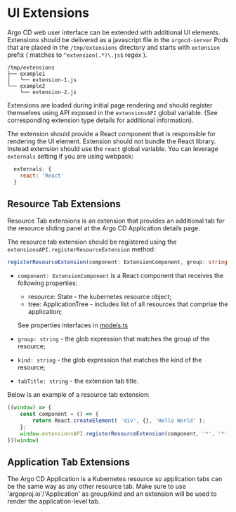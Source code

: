 # UI Extensions

Argo CD web user interface can be extended with additional UI elements. Extensions should be delivered as a javascript file
in the `argocd-server` Pods that are placed in the `/tmp/extensions` directory and starts with `extension` prefix ( matches to `^extension(.*)\.js$` regex ).

```
/tmp/extensions
├── example1
│   └── extension-1.js
└── example2
    └── extension-2.js
```

Extensions are loaded during initial page rendering and should register themselves using API exposed in the `extensionsAPI` global variable. (See
corresponding extension type details for additional information).

The extension should provide a React component that is responsible for rendering the UI element. Extension should not bundle the React library.
Instead extension should use the `react` global variable. You can leverage `externals` setting if you are using webpack:

```js
  externals: {
    react: 'React'
  }
```

## Resource Tab Extensions

Resource Tab extensions is an extension that provides an additional tab for the resource sliding panel at the Argo CD Application details page.

The resource tab extension should be registered using the `extensionsAPI.registerResourceExtension` method:

```typescript
registerResourceExtension(component: ExtensionComponent, group: string, kind: string, tabTitle: string)
```

* `component: ExtensionComponent` is a React component that receives the following properties:

    * resource: State - the kubernetes resource object;
    * tree: ApplicationTree - includes list of all resources that comprise the application;

    See properties interfaces in [models.ts](https://github.com/argoproj/argo-cd/blob/master/ui/src/app/shared/models.ts)

* `group: string` - the glob expression that matches the group of the resource;
* `kind: string` - the glob expression that matches the kind of the resource;
* `tabTitle: string` - the extension tab title.

Below is an example of a resource tab extension:

```javascript
((window) => {
    const component = () => {
        return React.createElement( 'div', {}, 'Hello World' );
    };
    window.extensionsAPI.registerResourceExtension(component, '*', '*', 'Nice extension');
})(window)
```

## Application Tab Extensions

The Argo CD Application is a Kubernetes resource so application tabs can be the same way as any other resource tab.
Make sure to use 'argoproj.io'/'Application' as group/kind and an extension will be used to render the application-level tab.